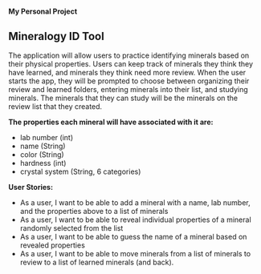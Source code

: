 #### My Personal Project
## Mineralogy ID Tool

The application will allow users to practice identifying minerals based on their physical properties. Users can keep
track of minerals they think they have learned, and minerals they think need more review. 
When the user starts the app, they will be prompted to choose between organizing their review and learned folders, 
entering minerals into their list, and studying minerals. The minerals that they can study will be the 
minerals on the review list that they created. 

**The properties each mineral will have associated with it are:**
- lab number (int)
- name (String)
- color (String)
- hardness (int)
- crystal system (String, 6 categories)

**User Stories:**
- As a user, I want to be able to add a mineral with a name, lab number, and the properties above to a list of minerals
- As a user, I want to be able to reveal individual properties of a mineral randomly selected from the list
- As a user, I want to be able to guess the name of a mineral based on revealed properties
- As a user, I want to be able to move minerals from a list of minerals to review to a list of learned minerals (and 
  back).